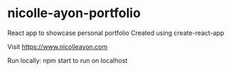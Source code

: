# nicolle-ayon-portfolio
React app to showcase personal portfolio
Created using create-react-app

Visit https://www.nicolleayon.com

Run locally: 
npm start to run on localhost



